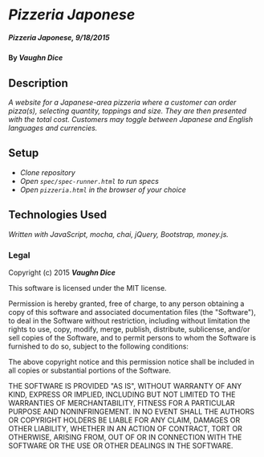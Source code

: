 # _Pizzeria Japonese_

##### _Pizzeria Japonese, 9/18/2015_

#### By _**Vaughn Dice**_

## Description

_A website for a Japanese-area pizzeria where a customer can order pizza(s), selecting quantity, toppings and size.  They are then presented with the total cost.  Customers may toggle between Japanese and English languages and currencies._

## Setup

* _Clone repository_
* _Open `spec/spec-runner.html` to run specs_
* _Open `pizzeria.html` in the browser of your choice_

## Technologies Used

_Written with JavaScript, mocha, chai, jQuery, Bootstrap, money.js._

### Legal


Copyright (c) 2015 **_Vaughn Dice_**

This software is licensed under the MIT license.

Permission is hereby granted, free of charge, to any person obtaining a copy of this software and associated documentation files (the "Software"), to deal in the Software without restriction, including without limitation the rights to use, copy, modify, merge, publish, distribute, sublicense, and/or sell copies of the Software, and to permit persons to whom the Software is furnished to do so, subject to the following conditions:

The above copyright notice and this permission notice shall be included in all copies or substantial portions of the Software.

THE SOFTWARE IS PROVIDED "AS IS", WITHOUT WARRANTY OF ANY KIND, EXPRESS OR IMPLIED, INCLUDING BUT NOT LIMITED TO THE WARRANTIES OF MERCHANTABILITY, FITNESS FOR A PARTICULAR PURPOSE AND NONINFRINGEMENT. IN NO EVENT SHALL THE AUTHORS OR COPYRIGHT HOLDERS BE LIABLE FOR ANY CLAIM, DAMAGES OR OTHER LIABILITY, WHETHER IN AN ACTION OF CONTRACT, TORT OR OTHERWISE, ARISING FROM, OUT OF OR IN CONNECTION WITH THE SOFTWARE OR THE USE OR OTHER DEALINGS IN THE SOFTWARE.
